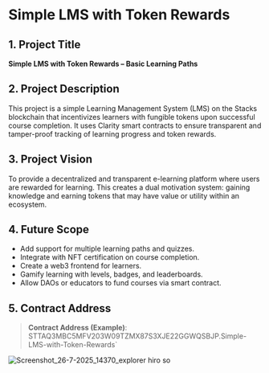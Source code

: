 # Simple LMS with Token Rewards

## 1. Project Title
**Simple LMS with Token Rewards – Basic Learning Paths**

## 2. Project Description
This project is a simple Learning Management System (LMS) on the Stacks blockchain that incentivizes learners with fungible tokens upon successful course completion. It uses Clarity smart contracts to ensure transparent and tamper-proof tracking of learning progress and token rewards.

## 3. Project Vision
To provide a decentralized and transparent e-learning platform where users are rewarded for learning. This creates a dual motivation system: gaining knowledge and earning tokens that may have value or utility within an ecosystem.

## 4. Future Scope
- Add support for multiple learning paths and quizzes.
- Integrate with NFT certification on course completion.
- Create a web3 frontend for learners.
- Gamify learning with levels, badges, and leaderboards.
- Allow DAOs or educators to fund courses via smart contract.

## 5. Contract Address
> **Contract Address (Example)**:
> STTAQ3MBC5MFV203W09TZMX87S3XJE22GGWQSBJP.Simple-LMS-with-Token-Rewards`

![Screenshot_26-7-2025_14370_explorer hiro so](https://github.com/user-attachments/assets/c00f790b-5e10-4eaa-b321-675591a00f1d)
